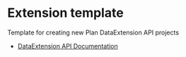 # Extension template
Template for creating new Plan DataExtension API projects

- [DataExtension API Documentation](https://github.com/plan-player-analytics/Plan/wiki/APIv5)